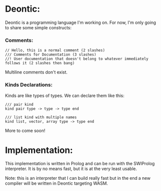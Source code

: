# Deontic:
Deontic is a programming language I'm working on. For now, I'm only going to share some simple constructs:

### Comments:

```Deontic
// Hello, this is a normal comment (2 slashes)
/// Comments for Documentation (3 slashes)
//! User documentation that doesn't belong to whatever immediately follows it (2 slashes then bang)
```
Multiline comments don't exist.

### Kinds Declarations:

Kinds are like types of types. We can declare them like this:
```Deontic
/// pair kind
kind pair type -> type -> type end

/// list kind with multiple names
kind list, vector, array type -> type end
```
More to come soon!

# Implementation:
This implementation is written in Prolog and can be run with the SWIProlog interpreter. It is by no means fast, but it is at the very least usable.

Note: this is an interpreter that I can build really fast but in the end a new compiler will be written in Deontic targeting WASM.